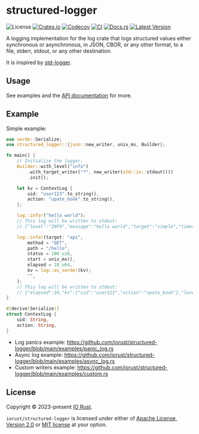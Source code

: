# structured-logger

![License](https://img.shields.io/crates/l/structured-logger.svg)
[![Crates.io](https://img.shields.io/crates/d/structured-logger.svg)](https://crates.io/crates/structured-logger)
[![Codecov](https://codecov.io/gh/iorust/structured-logger/branch/main/graph/badge.svg)](https://codecov.io/gh/iorust/structured-logger)
[![CI](https://github.com/iorust/structured-logger/actions/workflows/ci.yml/badge.svg)](https://github.com/iorust/structured-logger/actions/workflows/ci.yml)
[![Docs.rs](https://img.shields.io/docsrs/structured-logger?label=docs.rs)](https://docs.rs/structured-logger)
[![Latest Version](https://img.shields.io/crates/v/structured-logger.svg)](https://crates.io/crates/structured-logger)

A logging implementation for the log crate that logs structured values either synchronous or asynchronous, in JSON, CBOR, or any other format, to a file, stderr, stdout, or any other destination.

It is inspired by [std-logger](https://github.com/Thomasdezeeuw/std-logger).

## Usage

See examples and the [API documentation] for more.

## Example

Simple example:
```rust
use serde::Serialize;
use structured_logger::{json::new_writer, unix_ms, Builder};

fn main() {
    // Initialize the logger.
    Builder::with_level("info")
        .with_target_writer("*", new_writer(std::io::stdout()))
        .init();

    let kv = ContextLog {
        uid: "user123".to_string(),
        action: "upate_book".to_string(),
    };

    log::info!("hello world");
    // This log will be written to stdout:
    // {"level":"INFO","message":"hello world","target":"simple","timestamp":1679745592127}

    log::info!(target: "api",
        method = "GET",
        path = "/hello",
        status = 200_u16,
        start = unix_ms(),
        elapsed = 10_u64,
        kv = log::as_serde!(kv);
        "",
    );
    // This log will be written to stdout:
    // {"elapsed":10,"kv":{"uid":"user123","action":"upate_book"},"level":"INFO","message":"","method":"GET","path":"/hello","start":1679745592127,"status":200,"target":"api","timestamp":1679745592127}
}

#[derive(Serialize)]
struct ContextLog {
    uid: String,
    action: String,
}
```

* Log panics example: https://github.com/iorust/structured-logger/blob/main/examples/panic_log.rs
* Async log example: https://github.com/iorust/structured-logger/blob/main/examples/async_log.rs
* Custom writers example: https://github.com/iorust/structured-logger/blob/main/examples/custom.rs

[API documentation]: https://docs.rs/structured-logger

## License
Copyright © 2023-present [IO Rust](https://github.com/iorust).

`iorust/structured-logger` is licensed under either of <a href="LICENSE-APACHE">Apache License, Version
2.0</a> or <a href="LICENSE">MIT license</a> at your option.
